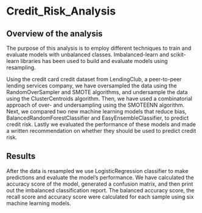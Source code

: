 # Credit_Risk_Analysis
## Overview of the analysis
The purpose of this analysis is to employ different techniques to train and evaluate models with unbalanced classes. Imbalanced-learn and scikit-learn libraries has been used to build and evaluate models using resampling.

Using the credit card credit dataset from LendingClub, a peer-to-peer lending services company, we have oversampled the data using the RandomOverSampler and SMOTE algorithms, and undersample the data using the ClusterCentroids algorithm. Then, we have used a combinatorial approach of over- and undersampling using the SMOTEENN algorithm. Next, we compared two new machine learning models that reduce bias, BalancedRandomForestClassifier and EasyEnsembleClassifier, to predict credit risk. Lastly we evaluated the performance of these models and made a written recommendation on whether they should be used to predict credit risk.

## Results

After the data is resampled we use LogisticRegression classifier to make predictions and evaluate the model’s performance. We have calculated the accuracy score of the model, generated a confusion matrix, and then print out the imbalanced classification report. The balanced accuracy score, the recall score and accuracy score were calculated for each sample using six machine learning models.









